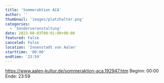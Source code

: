 ```yaml
---
title: 'Sommeraktion ACA'
author: ''
thumbnail: 'images/platzhalter.png'
categories:
  - 'Sonderveranstaltung'
date: 2023-08-03T00:01:00+00:00
featured: False
canceled: False
location: 'Innenstadt von Aalen'
starttime: '00:00'
endtime: '23:59'
---
```

https://www.aalen-kultur.de/sommeraktion-aca.192947.htm
Beginn: 00:00
 Ende: 23:59